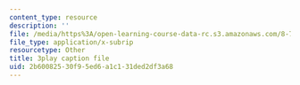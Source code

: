 ```yaml
---
content_type: resource
description: ''
file: /media/https%3A/open-learning-course-data-rc.s3.amazonaws.com/8-701-introduction-to-nuclear-and-particle-physics-fall-2020/2b60082530f95ed6a1c131ded2df3a68_qHq6ndGK0To.vtt
file_type: application/x-subrip
resourcetype: Other
title: 3play caption file
uid: 2b600825-30f9-5ed6-a1c1-31ded2df3a68
---
```

